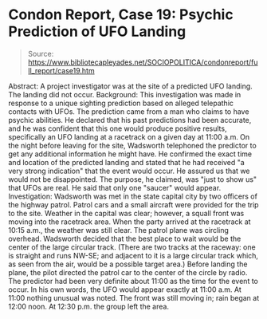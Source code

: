 # Condon Report, Case 19: Psychic Prediction of UFO Landing

> Source: https://www.bibliotecapleyades.net/SOCIOPOLITICA/condonreport/full_report/case19.htm

Abstract:
A project investigator was at the site of a predicted UFO landing. The landing did not occur.
Background:
This investigation was made in response to a unique sighting prediction based on alleged telepathic contacts with UFOs. The prediction came from a man who claims to have psychic abilities. He declared that his past predictions had been accurate, and he was confident that this one would produce positive results, specifically an UFO landing at a racetrack on a given day at 11:00 a.m.
On the night before leaving for the site, Wadsworth telephoned the predictor to get any additional information he might have. He confirmed the exact time and location of the predicted landing and stated that he had received "a very strong indication" that the event would occur. He assured us that we would not be disappointed. The purpose, he claimed, was "just to show us" that UFOs are real. He said that only one "saucer" would appear.
Investigation:
Wadsworth was met in the state capital city by two officers of the highway patrol. Patrol cars and a small aircraft were provided for the trip to the site.
Weather in the capital was clear; however, a squall front was moving into the racetrack area. When the party arrived at the racetrack at 10:15 a.m., the weather was still clear. The patrol plane was circling overhead. Wadsworth decided that the best place to wait would be the center of the large circular track. (There are two tracks at the raceway: one is straight and runs NW-SE; and adjacent to it is a large circular track which, as seen from the air,
would be a possible target area.) Before landing the plane, the pilot directed the patrol car to the center of the circle by radio. The predictor had been very definite about 11:00 as the time for the event to occur. In his own words, the UFO would appear exactly at 11:00 a.m.
At 11:00 nothing unusual was noted. The front was still moving in; rain began at 12:00 noon. At 12:30 p.m. the group left the area.
